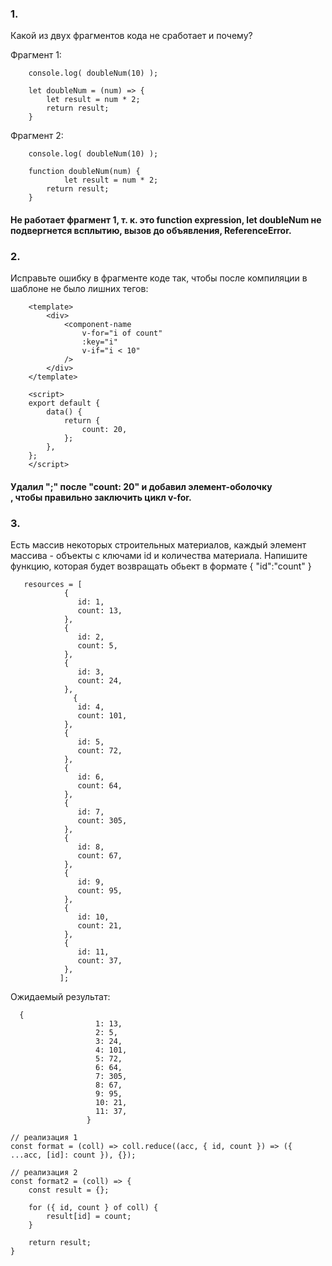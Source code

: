 ###  1.
Какой из двух фрагментов кода не сработает и почему?

Фрагмент 1:
```	
	console.log( doubleNum(10) );

	let doubleNum = (num) => {
		let result = num * 2;
		return result;
	}
```  

Фрагмент 2:
```
	console.log( doubleNum(10) );

	function doubleNum(num) {
    		let result = num * 2;
		return result;
	}
```  

#### Не работает фрагмент 1, т. к. это function expression, let doubleNum не подвергнется всплытию, вызов до объявления, ReferenceError.

### 2.
Исправьте ошибку в фрагменте коде так, чтобы после компиляции в шаблоне не было лишних тегов:
```
	<template>
        <div>
            <component-name
                v-for="i of count" 
                :key="i"
                v-if="i < 10" 
            />
        </div>
	</template>

	<script>
	export default {
		data() {
			return {
				count: 20,
			};
		},
	};
	</script>  
```  
#### Удалил ";" после "count: 20" и добавил элемент-оболочку <div>, чтобы правильно заключить цикл v-for.

### 3.
Есть массив некоторых строительных материалов, каждый элемент массива - объекты с ключами id и количества материала. Напишите функцию, которая будет возвращать oбьект в формате { "id":"count" }

```
   resources = [
			{
			   id: 1,
			   count: 13,
   			},
			{
			   id: 2,
			   count: 5,
   			}, 
			{
			   id: 3,
			   count: 24,
   			},
		      {
			   id: 4,
			   count: 101,
   			}, 
			{
			   id: 5,
			   count: 72,
   			}, 
			{
			   id: 6,
			   count: 64,
   			}, 
			{
			   id: 7,
			   count: 305,
   			}, 
			{
			   id: 8,
			   count: 67,
   			}, 
			{
			   id: 9,
			   count: 95,
   			}, 
			{
			   id: 10,
			   count: 21,
   			}, 
			{
			   id: 11,
			   count: 37,
   			},
		   ];
```  

Ожидаемый результат:

```
  {
				   1: 13,
				   2: 5,
				   3: 24,
				   4: 101,
				   5: 72,
				   6: 64,
				   7: 305,
				   8: 67,
				   9: 95,
				   10: 21,
				   11: 37,
			     }
```  

```
// реализация 1
const format = (coll) => coll.reduce((acc, { id, count }) => ({ ...acc, [id]: count }), {});

// реализация 2
const format2 = (coll) => {
    const result = {};

    for ({ id, count } of coll) {
        result[id] = count;
    }

    return result;
}
```
